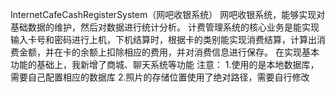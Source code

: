 InternetCafeCashRegisterSystem（网吧收银系统）
网吧收银系统，能够实现对基础数据的维护，然后对数据进行统计分析。
计费管理系统的核心业务是能实现输入卡号和密码进行上机，下机结算时，根据卡的类别能实现消费结算，计算出消费金额，并在卡的余额上扣除相应的费用，并对消费信息进行保存。
在实现基本功能的基础上，我新增了商城、聊天系统等功能
注意：
1.使用的是本地数据库，需要自己配置相应的数据库
2.照片的存储位置使用了绝对路径，需要自行修改
